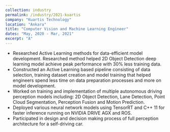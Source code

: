 ```yaml
---
collection: industry
permalink: /industry/2021-kuartis
company: "Kuartis Technology"
location: "Ankara"
title: "Computer Vision and Machine Learning Engineer"
dates: "May, 2020 - Mar, 2021"
excerpt: "A"
---
```


- Researched Active Learning methods for data-efficient model development. Researched method helped 2D Object Detection deep learning model achieve peak performance with 30% less training data.
- Constructed an Active Learning based pipeline consisting of data selection, training dataset creation and model training that helped engineers spend less time on data preparation processes and more on model development.
- Worked on training and implementation of multiple autonomous driving perception models including: 2D Object Detection, Lane Detection, Point Cloud Segmentation, Perception Fusion and Motion Prediction.
- Deployed various neural network models using TensorRT and C++ 11 for faster inference running on NVIDIA DRIVE AGX and ROS.
- Participated in design and decision making process of full perception architecture for a self-driving car.